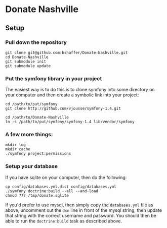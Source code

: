 Donate Nashville
================

Setup
-----

### Pull down the repository

    git clone git@github.com:bshaffer/Donate-Nashville.git
    cd Donate-Nashville
    git submodule init
    git submodule update

### Put the symfony library in your project

The easiest way is to do this is to clone symfony into some directory
on your computer and then create a symbolic link into your project:

    cd /path/to/put/symfony
    git clone http://github.com/vjousse/symfony-1.4.git
    
    cd /path/to/Donate-Nashville
    ln -s /path/to/put/symfony/symfony-1.4 lib/vendor/symfony

### A few more things:

    mkdir log
    mkdir cache
    ./symfony project:permissions

### Setup your database

If you have sqlite on your computer, then do the following:

    cp config/databases.yml.dist config/databases.yml
    ./symfony doctrine:build --all --and-load
    chmod 777 /tmp/donate.sqlite

If you'd prefer to use mysql, then simply copy the `databases.yml` file
as above, uncomment out the `dsn` line in front of the mysql string,
then update that string with the correct username and password. You
should then be able to run the `doctrine:build` task as described above.
